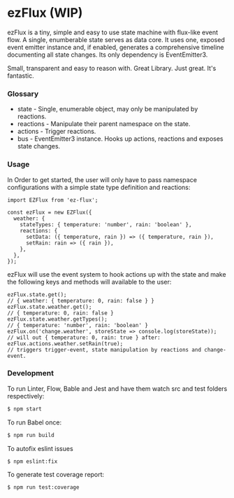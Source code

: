 # ezFlux (WIP)

ezFlux is a tiny, simple and easy to use state machine with flux-like event flow.
A single, enumberable state serves as data core.
It uses one, exposed event emitter instance and, if enabled, generates a comprehensive timeline documenting all state changes.
Its only dependency is EventEmitter3.

Small, transparent and easy to reason with. Great Library. Just great. It's fantastic.

### Glossary

- state - Single, enumerable object, may only be manipulated by reactions.
- reactions - Manipulate their parent namespace on the state.
- actions - Trigger reactions.
- bus - EventEmitter3 instance. Hooks up actions, reactions and exposes state changes.

### Usage
In Order to get started, the user will only have to pass namespace configurations with a simple state type definition and reactions:

```JS
import EZFlux from 'ez-flux';

const ezFlux = new EZFlux({
  weather: {
    stateTypes: { temperature: 'number', rain: 'boolean' },
    reactions: {
      setData: ({ temperature, rain }) => ({ temperature, rain }),
      setRain: rain => ({ rain }),
    },
  },
});
```

ezFlux will use the event system to hook actions up with the state and make the following keys and methods will available to the user:

```JS
ezFlux.state.get();
// { weather: { temperature: 0, rain: false } }
ezFlux.state.weather.get();
// { temperature: 0, rain: false }
ezFlux.state.weather.getTypes();
// { temperature: 'number', rain: 'boolean' }
ezFlux.on('change.weather', storeState => console.log(storeState));
// will out { temperature: 0, rain: true } after:
ezFlux.actions.weather.setRain(true);
// triggers trigger-event, state manipulation by reactions and change-event.
```

### Development

To run Linter, Flow, Bable and Jest and have them watch src and test folders respectively:
```sh
$ npm start
```

To run Babel once:
```sh
$ npm run build
```
To autofix eslint issues

```sh
$ npm eslint:fix
```
To generate test coverage report:

```sh
$ npm run test:coverage
```

